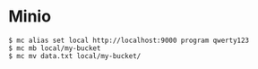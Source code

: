 # Minio

```shell
$ mc alias set local http://localhost:9000 program qwerty123
$ mc mb local/my-bucket
$ mc mv data.txt local/my-bucket/

```
